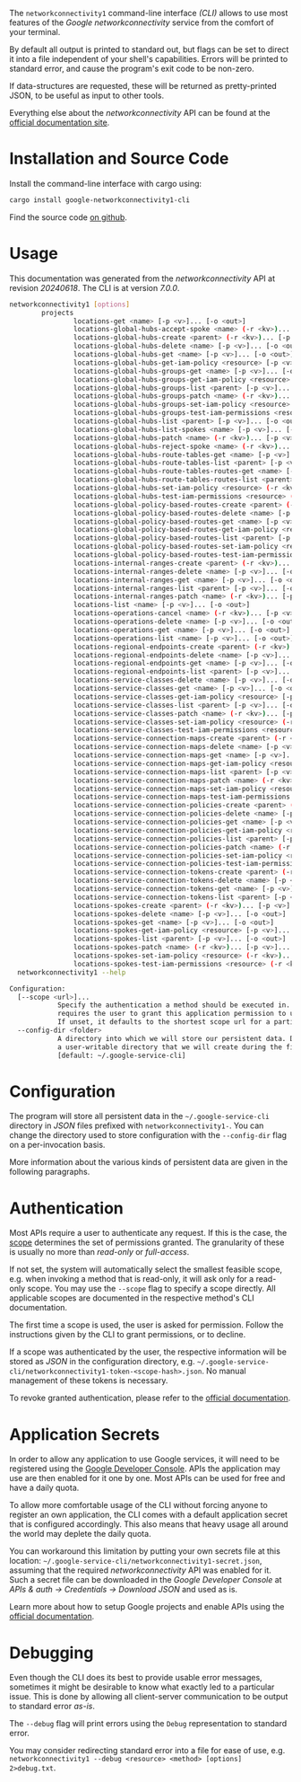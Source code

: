 <!---
DO NOT EDIT !
This file was generated automatically from 'src/generator/templates/cli/README.md.mako'
DO NOT EDIT !
-->
The `networkconnectivity1` command-line interface *(CLI)* allows to use most features of the *Google networkconnectivity* service from the comfort of your terminal.

By default all output is printed to standard out, but flags can be set to direct it into a file independent of your shell's
capabilities. Errors will be printed to standard error, and cause the program's exit code to be non-zero.

If data-structures are requested, these will be returned as pretty-printed JSON, to be useful as input to other tools.

Everything else about the *networkconnectivity* API can be found at the
[official documentation site](https://cloud.google.com/network-connectivity/docs/reference/networkconnectivity/rest).

# Installation and Source Code

Install the command-line interface with cargo using:

```bash
cargo install google-networkconnectivity1-cli
```

Find the source code [on github](https://github.com/Byron/google-apis-rs/tree/main/gen/networkconnectivity1-cli).

# Usage

This documentation was generated from the *networkconnectivity* API at revision *20240618*. The CLI is at version *7.0.0*.

```bash
networkconnectivity1 [options]
        projects
                locations-get <name> [-p <v>]... [-o <out>]
                locations-global-hubs-accept-spoke <name> (-r <kv>)... [-p <v>]... [-o <out>]
                locations-global-hubs-create <parent> (-r <kv>)... [-p <v>]... [-o <out>]
                locations-global-hubs-delete <name> [-p <v>]... [-o <out>]
                locations-global-hubs-get <name> [-p <v>]... [-o <out>]
                locations-global-hubs-get-iam-policy <resource> [-p <v>]... [-o <out>]
                locations-global-hubs-groups-get <name> [-p <v>]... [-o <out>]
                locations-global-hubs-groups-get-iam-policy <resource> [-p <v>]... [-o <out>]
                locations-global-hubs-groups-list <parent> [-p <v>]... [-o <out>]
                locations-global-hubs-groups-patch <name> (-r <kv>)... [-p <v>]... [-o <out>]
                locations-global-hubs-groups-set-iam-policy <resource> (-r <kv>)... [-p <v>]... [-o <out>]
                locations-global-hubs-groups-test-iam-permissions <resource> (-r <kv>)... [-p <v>]... [-o <out>]
                locations-global-hubs-list <parent> [-p <v>]... [-o <out>]
                locations-global-hubs-list-spokes <name> [-p <v>]... [-o <out>]
                locations-global-hubs-patch <name> (-r <kv>)... [-p <v>]... [-o <out>]
                locations-global-hubs-reject-spoke <name> (-r <kv>)... [-p <v>]... [-o <out>]
                locations-global-hubs-route-tables-get <name> [-p <v>]... [-o <out>]
                locations-global-hubs-route-tables-list <parent> [-p <v>]... [-o <out>]
                locations-global-hubs-route-tables-routes-get <name> [-p <v>]... [-o <out>]
                locations-global-hubs-route-tables-routes-list <parent> [-p <v>]... [-o <out>]
                locations-global-hubs-set-iam-policy <resource> (-r <kv>)... [-p <v>]... [-o <out>]
                locations-global-hubs-test-iam-permissions <resource> (-r <kv>)... [-p <v>]... [-o <out>]
                locations-global-policy-based-routes-create <parent> (-r <kv>)... [-p <v>]... [-o <out>]
                locations-global-policy-based-routes-delete <name> [-p <v>]... [-o <out>]
                locations-global-policy-based-routes-get <name> [-p <v>]... [-o <out>]
                locations-global-policy-based-routes-get-iam-policy <resource> [-p <v>]... [-o <out>]
                locations-global-policy-based-routes-list <parent> [-p <v>]... [-o <out>]
                locations-global-policy-based-routes-set-iam-policy <resource> (-r <kv>)... [-p <v>]... [-o <out>]
                locations-global-policy-based-routes-test-iam-permissions <resource> (-r <kv>)... [-p <v>]... [-o <out>]
                locations-internal-ranges-create <parent> (-r <kv>)... [-p <v>]... [-o <out>]
                locations-internal-ranges-delete <name> [-p <v>]... [-o <out>]
                locations-internal-ranges-get <name> [-p <v>]... [-o <out>]
                locations-internal-ranges-list <parent> [-p <v>]... [-o <out>]
                locations-internal-ranges-patch <name> (-r <kv>)... [-p <v>]... [-o <out>]
                locations-list <name> [-p <v>]... [-o <out>]
                locations-operations-cancel <name> (-r <kv>)... [-p <v>]... [-o <out>]
                locations-operations-delete <name> [-p <v>]... [-o <out>]
                locations-operations-get <name> [-p <v>]... [-o <out>]
                locations-operations-list <name> [-p <v>]... [-o <out>]
                locations-regional-endpoints-create <parent> (-r <kv>)... [-p <v>]... [-o <out>]
                locations-regional-endpoints-delete <name> [-p <v>]... [-o <out>]
                locations-regional-endpoints-get <name> [-p <v>]... [-o <out>]
                locations-regional-endpoints-list <parent> [-p <v>]... [-o <out>]
                locations-service-classes-delete <name> [-p <v>]... [-o <out>]
                locations-service-classes-get <name> [-p <v>]... [-o <out>]
                locations-service-classes-get-iam-policy <resource> [-p <v>]... [-o <out>]
                locations-service-classes-list <parent> [-p <v>]... [-o <out>]
                locations-service-classes-patch <name> (-r <kv>)... [-p <v>]... [-o <out>]
                locations-service-classes-set-iam-policy <resource> (-r <kv>)... [-p <v>]... [-o <out>]
                locations-service-classes-test-iam-permissions <resource> (-r <kv>)... [-p <v>]... [-o <out>]
                locations-service-connection-maps-create <parent> (-r <kv>)... [-p <v>]... [-o <out>]
                locations-service-connection-maps-delete <name> [-p <v>]... [-o <out>]
                locations-service-connection-maps-get <name> [-p <v>]... [-o <out>]
                locations-service-connection-maps-get-iam-policy <resource> [-p <v>]... [-o <out>]
                locations-service-connection-maps-list <parent> [-p <v>]... [-o <out>]
                locations-service-connection-maps-patch <name> (-r <kv>)... [-p <v>]... [-o <out>]
                locations-service-connection-maps-set-iam-policy <resource> (-r <kv>)... [-p <v>]... [-o <out>]
                locations-service-connection-maps-test-iam-permissions <resource> (-r <kv>)... [-p <v>]... [-o <out>]
                locations-service-connection-policies-create <parent> (-r <kv>)... [-p <v>]... [-o <out>]
                locations-service-connection-policies-delete <name> [-p <v>]... [-o <out>]
                locations-service-connection-policies-get <name> [-p <v>]... [-o <out>]
                locations-service-connection-policies-get-iam-policy <resource> [-p <v>]... [-o <out>]
                locations-service-connection-policies-list <parent> [-p <v>]... [-o <out>]
                locations-service-connection-policies-patch <name> (-r <kv>)... [-p <v>]... [-o <out>]
                locations-service-connection-policies-set-iam-policy <resource> (-r <kv>)... [-p <v>]... [-o <out>]
                locations-service-connection-policies-test-iam-permissions <resource> (-r <kv>)... [-p <v>]... [-o <out>]
                locations-service-connection-tokens-create <parent> (-r <kv>)... [-p <v>]... [-o <out>]
                locations-service-connection-tokens-delete <name> [-p <v>]... [-o <out>]
                locations-service-connection-tokens-get <name> [-p <v>]... [-o <out>]
                locations-service-connection-tokens-list <parent> [-p <v>]... [-o <out>]
                locations-spokes-create <parent> (-r <kv>)... [-p <v>]... [-o <out>]
                locations-spokes-delete <name> [-p <v>]... [-o <out>]
                locations-spokes-get <name> [-p <v>]... [-o <out>]
                locations-spokes-get-iam-policy <resource> [-p <v>]... [-o <out>]
                locations-spokes-list <parent> [-p <v>]... [-o <out>]
                locations-spokes-patch <name> (-r <kv>)... [-p <v>]... [-o <out>]
                locations-spokes-set-iam-policy <resource> (-r <kv>)... [-p <v>]... [-o <out>]
                locations-spokes-test-iam-permissions <resource> (-r <kv>)... [-p <v>]... [-o <out>]
  networkconnectivity1 --help

Configuration:
  [--scope <url>]...
            Specify the authentication a method should be executed in. Each scope
            requires the user to grant this application permission to use it.
            If unset, it defaults to the shortest scope url for a particular method.
  --config-dir <folder>
            A directory into which we will store our persistent data. Defaults to
            a user-writable directory that we will create during the first invocation.
            [default: ~/.google-service-cli]

```

# Configuration

The program will store all persistent data in the `~/.google-service-cli` directory in *JSON* files prefixed with `networkconnectivity1-`.  You can change the directory used to store configuration with the `--config-dir` flag on a per-invocation basis.

More information about the various kinds of persistent data are given in the following paragraphs.

# Authentication

Most APIs require a user to authenticate any request. If this is the case, the [scope][scopes] determines the
set of permissions granted. The granularity of these is usually no more than *read-only* or *full-access*.

If not set, the system will automatically select the smallest feasible scope, e.g. when invoking a
method that is read-only, it will ask only for a read-only scope.
You may use the `--scope` flag to specify a scope directly.
All applicable scopes are documented in the respective method's CLI documentation.

The first time a scope is used, the user is asked for permission. Follow the instructions given
by the CLI to grant permissions, or to decline.

If a scope was authenticated by the user, the respective information will be stored as *JSON* in the configuration
directory, e.g. `~/.google-service-cli/networkconnectivity1-token-<scope-hash>.json`. No manual management of these tokens
is necessary.

To revoke granted authentication, please refer to the [official documentation][revoke-access].

# Application Secrets

In order to allow any application to use Google services, it will need to be registered using the
[Google Developer Console][google-dev-console]. APIs the application may use are then enabled for it
one by one. Most APIs can be used for free and have a daily quota.

To allow more comfortable usage of the CLI without forcing anyone to register an own application, the CLI
comes with a default application secret that is configured accordingly. This also means that heavy usage
all around the world may deplete the daily quota.

You can workaround this limitation by putting your own secrets file at this location:
`~/.google-service-cli/networkconnectivity1-secret.json`, assuming that the required *networkconnectivity* API
was enabled for it. Such a secret file can be downloaded in the *Google Developer Console* at
*APIs & auth -> Credentials -> Download JSON* and used as is.

Learn more about how to setup Google projects and enable APIs using the [official documentation][google-project-new].


# Debugging

Even though the CLI does its best to provide usable error messages, sometimes it might be desirable to know
what exactly led to a particular issue. This is done by allowing all client-server communication to be
output to standard error *as-is*.

The `--debug` flag will print errors using the `Debug` representation to standard error.

You may consider redirecting standard error into a file for ease of use, e.g. `networkconnectivity1 --debug <resource> <method> [options] 2>debug.txt`.


[scopes]: https://developers.google.com/+/api/oauth#scopes
[revoke-access]: http://webapps.stackexchange.com/a/30849
[google-dev-console]: https://console.developers.google.com/
[google-project-new]: https://developers.google.com/console/help/new/
